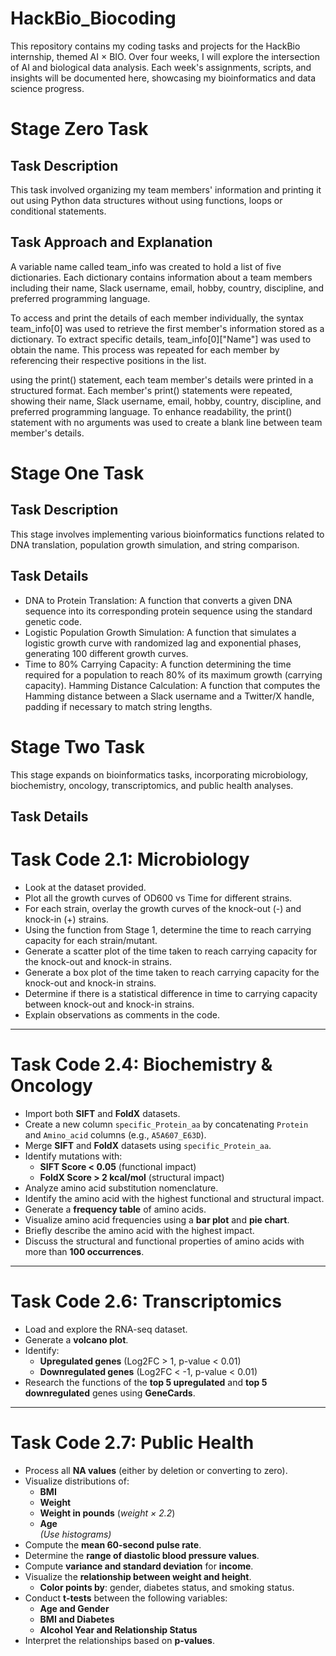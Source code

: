# HackBio_Biocoding
This repository contains my coding tasks and projects for the HackBio internship, themed AI × BIO. Over four weeks, I will explore the intersection of AI and biological data analysis. Each week's assignments, scripts, and insights will be documented here, showcasing my bioinformatics and data science progress.
# Stage Zero Task
## Task Description 
This task involved organizing my team members' information and printing it out using Python data structures without using functions, loops or conditional statements.
## Task Approach and Explanation 
A variable name called team_info was created to hold a list of five dictionaries. Each dictionary contains information about a team members including their name, Slack username, email, hobby, country, discipline, and preferred programming language.

To access and print the details of each member individually, the syntax team_info[0] was used to retrieve the first member's information stored as a dictionary. To extract specific details, team_info[0]["Name"] was used to obtain the name. This process was repeated for each member by referencing their respective positions in the list.

using the print() statement, each team member's details were printed in a structured format. Each member's print() statements were repeated, showing their name, Slack username, email, hobby, country, discipline, and preferred programming language. To enhance readability, the print() statement with no arguments was used to create a blank line between team member's details.
# Stage One Task
## Task Description 
This stage involves implementing various bioinformatics functions related to DNA translation, population growth simulation, and string comparison.
## Task Details
* DNA to Protein Translation: A function that converts a given DNA sequence into its corresponding protein sequence using the standard genetic code.
*  Logistic Population Growth Simulation: A function that simulates a logistic growth curve with randomized lag and exponential phases, generating 100 different growth curves.
*   Time to 80% Carrying Capacity: A function determining the time required for a population to reach 80% of its maximum growth (carrying capacity).
Hamming Distance Calculation: A function that computes the Hamming distance between a Slack username and a Twitter/X handle, padding if necessary to match string lengths.
# Stage Two Task
This stage expands on bioinformatics tasks, incorporating microbiology, biochemistry, oncology, transcriptomics, and public health analyses.
## Task Details
# Task Code 2.1: Microbiology

- Look at the dataset provided.
- Plot all the growth curves of OD600 vs Time for different strains.
- For each strain, overlay the growth curves of the knock-out (-) and knock-in (+) strains.
- Using the function from Stage 1, determine the time to reach carrying capacity for each strain/mutant.
- Generate a scatter plot of the time taken to reach carrying capacity for the knock-out and knock-in strains.
- Generate a box plot of the time taken to reach carrying capacity for the knock-out and knock-in strains.
- Determine if there is a statistical difference in time to carrying capacity between knock-out and knock-in strains.
- Explain observations as comments in the code.

---

# Task Code 2.4: Biochemistry & Oncology

- Import both **SIFT** and **FoldX** datasets.
- Create a new column `specific_Protein_aa` by concatenating `Protein` and `Amino_acid` columns (e.g., `A5A607_E63D`).
- Merge **SIFT** and **FoldX** datasets using `specific_Protein_aa`.
- Identify mutations with:
  - **SIFT Score < 0.05** (functional impact)
  - **FoldX Score > 2 kcal/mol** (structural impact)
- Analyze amino acid substitution nomenclature.
- Identify the amino acid with the highest functional and structural impact.
- Generate a **frequency table** of amino acids.
- Visualize amino acid frequencies using a **bar plot** and **pie chart**.
- Briefly describe the amino acid with the highest impact.
- Discuss the structural and functional properties of amino acids with more than **100 occurrences**.

---

# Task Code 2.6: Transcriptomics

- Load and explore the RNA-seq dataset.
- Generate a **volcano plot**.
- Identify:
  - **Upregulated genes** (Log2FC > 1, p-value < 0.01)
  - **Downregulated genes** (Log2FC < -1, p-value < 0.01)
- Research the functions of the **top 5 upregulated** and **top 5 downregulated** genes using **GeneCards**.

---

# Task Code 2.7: Public Health

- Process all **NA values** (either by deletion or converting to zero).
- Visualize distributions of:
  - **BMI**
  - **Weight**
  - **Weight in pounds** (*weight × 2.2*)
  - **Age**  
  *(Use histograms)*
- Compute the **mean 60-second pulse rate**.
- Determine the **range of diastolic blood pressure values**.
- Compute **variance and standard deviation** for **income**.
- Visualize the **relationship between weight and height**.
  - **Color points by**: gender, diabetes status, and smoking status.
- Conduct **t-tests** between the following variables:
  - **Age and Gender**
  - **BMI and Diabetes**
  - **Alcohol Year and Relationship Status**
- Interpret the relationships based on **p-values**.

